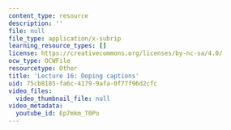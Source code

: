 ```yaml
---
content_type: resource
description: ''
file: null
file_type: application/x-subrip
learning_resource_types: []
license: https://creativecommons.org/licenses/by-nc-sa/4.0/
ocw_type: OCWFile
resourcetype: Other
title: 'Lecture 16: Doping captions'
uid: 75cb8185-fa6c-4179-9afa-0f77f96d2cfc
video_files:
  video_thumbnail_file: null
video_metadata:
  youtube_id: Ep7mkm_T0Po
---
```

